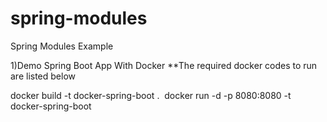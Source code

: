 # spring-modules
Spring Modules Example

1)Demo Spring Boot App With Docker
  **The required docker codes to run are listed below&nbsp;

  docker build -t docker-spring-boot .&nbsp;
  docker run -d -p 8080:8080 -t docker-spring-boot
